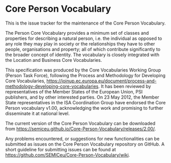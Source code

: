 # Core Person Vocabulary

This is the issue tracker for the maintenance of the Core Person Vocabulary.

The Person Core Vocabulary provides a minimum set of classes and properties for describing a natural person, i.e. the individual as opposed to any role they may play in society or the relationships they have to other people, organisations and property; all of which contribute significantly to the broader concept of identity. The vocabulary is closely integrated with the Location and Business Core Vocabularies.

This specification was produced by the Core Vocabularies Working Group (Person Task Force), following the Process and Methodology for Developing Core Vocabularies, https://joinup.ec.europa.eu/document/process-and-methodology-developing-core-vocabularies. It has been reviewed by representatives of the Member States of the European Union, PSI publishers, and by other interested parties. On 23 May 2012, the Member State representatives in the ISA Coordination Group have endorsed the Core Person vocabulary v1.00, acknowledging the work and promising to further disseminate it at national level. 

The current version of the Core Person Vocabulary can be downloaded from https://semiceu.github.io/Core-Person-Vocabulary/releases/2.00/.

Any problems encountered, or suggestions for new functionalities can be submitted as issues on the Core Person Vocabulary repository on GitHub. A short guideline for submitting issues can be found at https://github.com/SEMICeu/Core-Person-Vocabulary/wiki.
